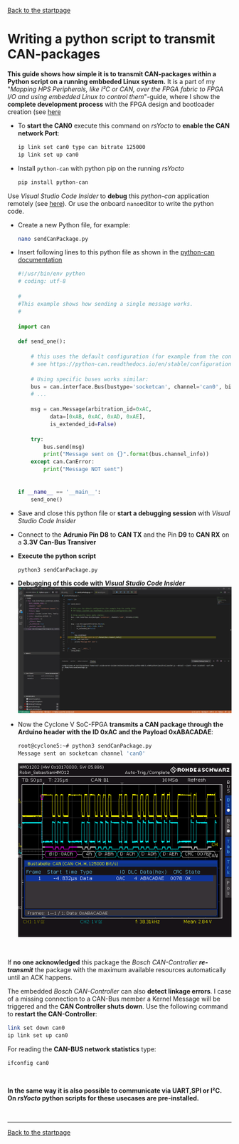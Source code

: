  [Back to the startpage](https://github.com/robseb/rsyocto)

# Writing a python script to transmit CAN-packages
**This guide shows how simple it is to transmit CAN-packages within a Python script on a running embbeded Linux system.**
It is a part of my "*Mapping HPS Peripherals, like I²C or CAN, over the FPGA fabric to FPGA I/O and using embedded Linux to control them*"-guide, where I show the **complete development process** with the FPGA design and bootloader creation (see [here](https://github.com/robseb/HPS2FPGAmapping)

* To **start the CAN0** execute this command on *rsYocto* to **enable the CAN network Port**:
  ````bash 
  ip link set can0 type can bitrate 125000
  ip link set up can0
  ````
* Install `python-can` with python pip on the running *rsYocto*
  ````bash
  pip install python-can
  ````
 Use *Visual Studio Code Insider* to **debug** this *python-can* application remotely (see [here](https://github.com/robseb/rsyocto/blob/master/doc/guides/4_Python.md)). 
 Or use the onboard `nano`editor to write the python code.
 
 * Create a new Python file, for example:
   ````bash
   nano sendCanPackage.py
   ````
  * Insert following lines to this python file as shown in the [python-can documentation](https://python-can.readthedocs.io/en/master/)
	````python
	#!/usr/bin/env python
	# coding: utf-8

	#
	#This example shows how sending a single message works.
	#

	import can

	def send_one():

		# this uses the default configuration (for example from the config file)
		# see https://python-can.readthedocs.io/en/stable/configuration.html

		# Using specific buses works similar:
		bus = can.interface.Bus(bustype='socketcan', channel='can0', bitrate=12500)
		# ...

		msg = can.Message(arbitration_id=0xAC,
			  data=[0xAB, 0xAC, 0xAD, 0xAE],
			  is_extended_id=False)

		try:
			bus.send(msg)
			print("Message sent on {}".format(bus.channel_info))
		except can.CanError:
			print("Message NOT sent")


	if __name__ == '__main__':
		send_one()
	````
  * Save and close this python file or **start a debugging session** with *Visual Studio Code Insider*
  * Connect to the **Adrunio Pin D8** to **CAN TX** and the Pin **D9** to **CAN RX** on a **3.3V Can-Bus Transiver**
  * **Execute the python script**
    ```python 
    python3 sendCanPackage.py
    ````
  * **Debugging of this code with *Visual Studio Code Insider***
  	![Alt text](CANdebugging.jpg?raw=true "visual Studio Code debuging")
   
  * Now the Cyclone V SoC-FPGA **transmits a CAN package through the Arduino header with the ID 0xAC and the Payload 0xABACADAE**:
  	````bash
	root@cyclone5:~# python3 sendCanPackage.py
	Message sent on socketcan channel 'can0'
	````
	
  	![Alt text](CANoszigram.png?raw=true "CAN Osci")
<br>

If **no one acknowledged** this package the *Bosch CAN-Controller* ***re-transmit*** the package with the maximum available resources automatically until an ACK happens.

The embedded *Bosch CAN-Controller* can also **detect linkage errors**. 
I case of a missing connection to a CAN-Bus member a Kernel Message will be triggered and the **CAN Controller shuts down**.
Use the following command to **restart the CAN-Controller**:
````bash 
link set down can0
ip link set up can0
````

For reading the **CAN-BUS network statistics** type:
````bash
ifconfig can0
````

<br>

**In the same way it is also possible to communicate via UART,SPI or I²C. On *rsYocto* python scripts for these usecases are pre-installed.**

<br>

___
[Back to the startpage](https://github.com/robseb/rsyocto)
